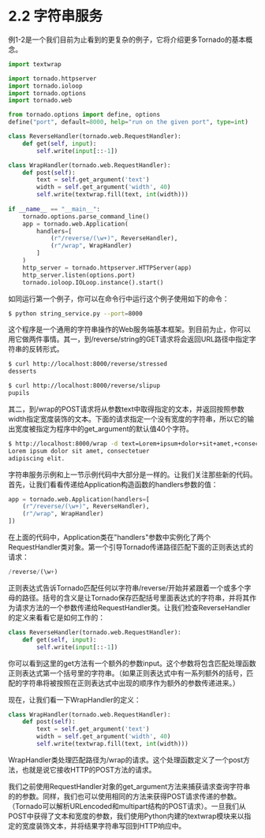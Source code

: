 # 2.2 字符串服务

例1-2是一个我们目前为止看到的更复杂的例子，它将介绍更多Tornado的基本概念。

```python
import textwrap

import tornado.httpserver
import tornado.ioloop
import tornado.options
import tornado.web

from tornado.options import define, options
define("port", default=8000, help="run on the given port", type=int)

class ReverseHandler(tornado.web.RequestHandler):
    def get(self, input):
        self.write(input[::-1])

class WrapHandler(tornado.web.RequestHandler):
    def post(self):
        text = self.get_argument('text')
        width = self.get_argument('width', 40)
        self.write(textwrap.fill(text, int(width)))
        
if __name__ == "__main__":
    tornado.options.parse_command_line()
    app = tornado.web.Application(
        handlers=[
            (r"/reverse/(\w+)", ReverseHandler),
            (r"/wrap", WrapHandler)
        ]
    )
    http_server = tornado.httpserver.HTTPServer(app)
    http_server.listen(options.port)
    tornado.ioloop.IOLoop.instance().start()
```
如同运行第一个例子，你可以在命令行中运行这个例子使用如下的命令：

```bash
$ python string_service.py --port=8000
```
这个程序是一个通用的字符串操作的Web服务端基本框架。到目前为止，你可以用它做两件事情。其一，到/reverse/string的GET请求将会返回URL路径中指定字符串的反转形式。

```bash
$ curl http://localhost:8000/reverse/stressed
desserts

$ curl http://localhost:8000/reverse/slipup
pupils
```
其二，到/wrap的POST请求将从参数text中取得指定的文本，并返回按照参数width指定宽度装饰的文本。下面的请求指定一个没有宽度的字符串，所以它的输出宽度被指定为程序中的get_argument的默认值40个字符。

```bash
$ http://localhost:8000/wrap -d text=Lorem+ipsum+dolor+sit+amet,+consectetuer+adipiscing+elit.
Lorem ipsum dolor sit amet, consectetuer
adipiscing elit.
```
字符串服务示例和上一节示例代码中大部分是一样的。让我们关注那些新的代码。首先，让我们看看传递给Application构造函数的handlers参数的值：

```python
app = tornado.web.Application(handlers=[
    (r"/reverse/(\w+)", ReverseHandler),
    (r"/wrap", WrapHandler)
])
```
在上面的代码中，Application类在"handlers"参数中实例化了两个RequestHandler类对象。第一个引导Tornado传递路径匹配下面的正则表达式的请求：

```python
/reverse/(\w+)
```
正则表达式告诉Tornado匹配任何以字符串/reverse/开始并紧跟着一个或多个字母的路径。括号的含义是让Tornado保存匹配括号里面表达式的字符串，并将其作为请求方法的一个参数传递给RequestHandler类。让我们检查ReverseHandler的定义来看看它是如何工作的：

```python
class ReverseHandler(tornado.web.RequestHandler):
    def get(self, input):
        self.write(input[::-1])
```
你可以看到这里的get方法有一个额外的参数input。这个参数将包含匹配处理函数正则表达式第一个括号里的字符串。（如果正则表达式中有一系列额外的括号，匹配的字符串将被按照在正则表达式中出现的顺序作为额外的参数传递进来。）

现在，让我们看一下WrapHandler的定义：

```python
class WrapHandler(tornado.web.RequestHandler):
    def post(self):
        text = self.get_argument('text')
        width = self.get_argument('width', 40)
        self.write(textwrap.fill(text, int(width)))
```
WrapHandler类处理匹配路径为/wrap的请求。这个处理函数定义了一个post方法，也就是说它接收HTTP的POST方法的请求。

我们之前使用RequestHandler对象的get_argument方法来捕获请求查询字符串的的参数。同样，我们也可以使用相同的方法来获得POST请求传递的参数。（Tornado可以解析URLencoded和multipart结构的POST请求）。一旦我们从POST中获得了文本和宽度的参数，我们使用Python内建的textwrap模块来以指定的宽度装饰文本，并将结果字符串写回到HTTP响应中。